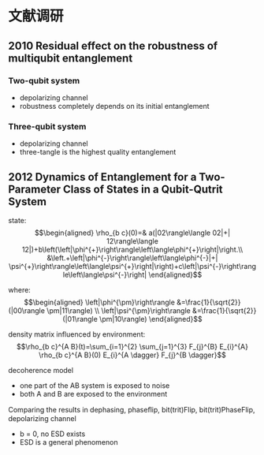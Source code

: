 # 文献调研

## 2010 Residual effect on the robustness of multiqubit entanglement

### Two-qubit system

- depolarizing channel
- robustness completely depends on its initial entanglement

### Three-qubit system

- depolarizing channel
- three-tangle is the highest quality entanglement

## 2012 Dynamics of Entanglement for a Two-Parameter Class of States in a Qubit-Qutrit System

state:
$$\begin{aligned}
\rho_{b c}(0)=& a(|02\rangle\langle 02|+| 12\rangle\langle 12|)+b\left(\left|\phi^{+}\right\rangle\left\langle\phi^{+}\right|\right.\\
&\left.+\left|\phi^{-}\right\rangle\left\langle\phi^{-}|+| \psi^{+}\right\rangle\left\langle\psi^{+}\right|\right)+c\left|\psi^{-}\right\rangle\left\langle\psi^{-}\right|
\end{aligned}$$

where:
$$\begin{aligned}
\left|\phi^{\pm}\right\rangle &=\frac{1}{\sqrt{2}}(|00\rangle \pm|11\rangle) \\
\left|\psi^{\pm}\right\rangle &=\frac{1}{\sqrt{2}}(|01\rangle \pm|10\rangle)
\end{aligned}$$

density matrix influenced by environment:
$$\rho_{b c}^{A B}(t)=\sum_{i=1}^{2} \sum_{j=1}^{3} F_{j}^{B} E_{i}^{A} \rho_{b c}^{A B}(0) E_{i}^{A \dagger} F_{j}^{B \dagger}$$

decoherence model

- one part of the AB system is exposed to noise
- both A and B are exposed to the environment

Comparing the results in dephasing, phaseﬂip, bit(trit)Flip, bit(trit)PhaseFlip, depolarizing channel

- b = 0, no ESD exists
- ESD is a general phenomenon

